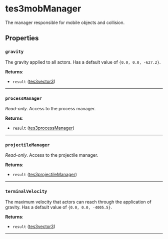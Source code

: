 <!---
	This file is autogenerated. Do not edit this file manually. Your changes will be ignored.
	More information: https://github.com/MWSE/MWSE/tree/master/docs
-->

# tes3mobManager

The manager responsible for mobile objects and collision.

## Properties

### `gravity`

The gravity applied to all actors. Has a default value of `{0.0, 0.0, -627.2}`.

**Returns**:

* `result` ([tes3vector3](../../types/tes3vector3))

***

### `processManager`

*Read-only*. Access to the process manager.

**Returns**:

* `result` ([tes3processManager](../../types/tes3processManager))

***

### `projectileManager`

*Read-only*. Access to the projectile manager.

**Returns**:

* `result` ([tes3projectileManager](../../types/tes3projectileManager))

***

### `terminalVelocity`

The maximum velocity that actors can reach through the application of gravity. Has a default value of `{0.0, 0.0, -4005.5}`.

**Returns**:

* `result` ([tes3vector3](../../types/tes3vector3))

***

